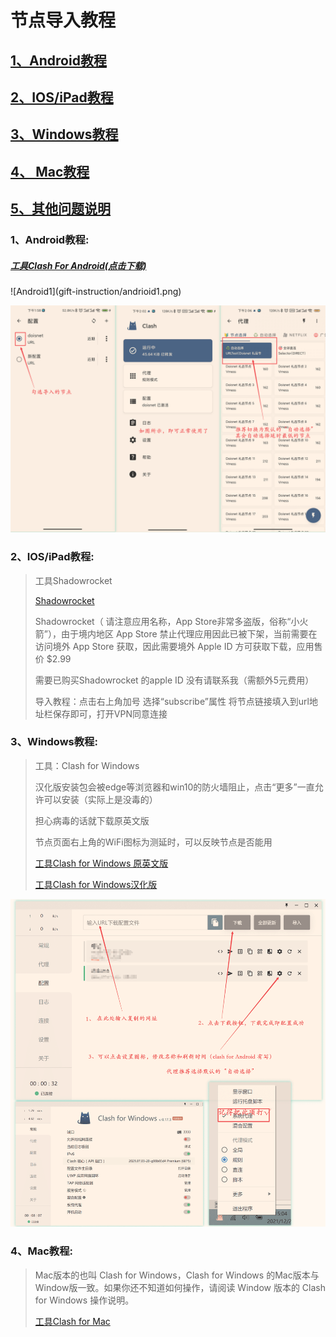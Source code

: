 # 节点导入教程



<h2><a href="#andrioid">1、Android教程</a></h2>

<h2><a href="#ios">2、IOS/iPad教程</a></h2>

<h2><a href="#windows">3、Windows教程</a></h2>

<h2><a href="#mac">4、 Mac教程</a></h2>

<h2><a href="#mac">5、其他问题说明</a></h2>



<h3 id="andrioid">1、Android教程:</h3>

<h5><a href="https://ghproxy.com/https:/github.com/Kr328/ClashForAndroid/releases/download/v2.5.4/cfa-2.5.4-premium-universal-release.apk" target="_blank">工具Clash For Android(点击下载)</a></h5>
![Android1](gift-instruction/andrioid1.png)

![Android](gift-instruction/andrioid2.png)



<h3 id="ios">2、IOS/iPad教程:</h3>

> 工具Shadowrocket
>
> <a href="https://apps.apple.com/us/app/shadowrocket/id932747118" target="_blank">Shadowrocket</a>
>
> Shadowrocket（ 请注意应用名称，App Store非常多盗版，俗称“小火箭”），由于境内地区 App Store 禁止代理应用因此已被下架，当前需要在访问境外 App Store 获取，因此需要境外 Apple ID 方可获取下载，应用售价 $2.99
>
> 需要已购买Shadowrocket 的apple ID 没有请联系我（需额外5元费用）        
>
> 导入教程：点击右上角加号 选择“subscribe”属性 将节点链接填入到url地址栏保存即可，打开VPN同意连接



<h3 id="windows">3、Windows教程:</h3>

> 工具：Clash for Windows        
>
> 汉化版安装包会被edge等浏览器和win10的防火墙阻止，点击“更多”一直允许可以安装（实际上是没毒的）
>
> 担心病毒的话就下载原英文版        
>
> 节点页面右上角的WiFi图标为测延时，可以反映节点是否能用
>
> <a href="https://ghproxy.com/https:/github.com/Fndroid/clash_for_windows_pkg/releases/download/0.19.10/Clash.for.Windows.Setup.0.19.10.exe" target="_blank">工具Clash for Windows 原英文版</a>
>
> <a href="https://ghproxy.com/https:/github.com/ender-zhao/Clash-for-Windows_Chinese/releases/download/CFW-V0.19.9_CN/Clash.for.Windows.Setup.0.19.9.exe" target="_blank">工具Clash for Windows汉化版</a>

![windows](gift-instruction/windows1.png)



<h3 id="mac">4、Mac教程:</h3>

> Mac版本的也叫 Clash for Windows，Clash for Windows 的Mac版本与Window版一致。如果你还不知道如何操作，请阅读 Window 版本的 Clash for Windows 操作说明。
>
> ​    <a href="https://ghproxy.com/https:/github.com/Fndroid/clash_for_windows_pkg/releases/download/0.19.10/Clash.for.Windows-0.19.10.dmg" target="_blank">工具Clash for Mac</a>







